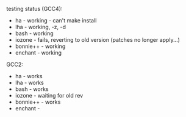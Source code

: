 testing status (GCC4):


*  ha - working - can't make install
*  lha - working, -z, -d
*  bash - working
*  iozone - fails, reverting to old version (patches no longer apply...)
*  bonnie++ - working
*  enchant - working

GCC2:

*  ha - works
*  lha - works
*  bash - works
*  iozone - waiting for old rev
*  bonnie++ - works
*  enchant -
